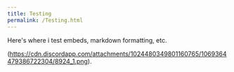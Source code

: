 ```yaml
---
title: Testing
permalink: /Testing.html
---
```

Here's where i test embeds, markdown formatting, etc.

(https://cdn.discordapp.com/attachments/1024480349801160765/1069364479386722304/8924_1.png).
